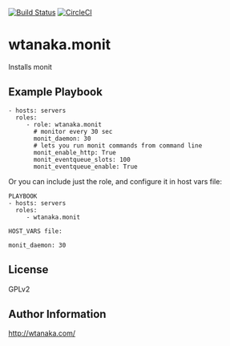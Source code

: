 [![Build Status](https://travis-ci.org/wtanaka/ansible-role-monit.svg?branch=master)](https://travis-ci.org/wtanaka/ansible-role-monit)
[![CircleCI](https://circleci.com/gh/wtanaka/ansible-role-monit.svg?style=svg)](https://circleci.com/gh/wtanaka/ansible-role-monit)

wtanaka.monit
=============

Installs monit

Example Playbook
----------------

    - hosts: servers
      roles:
         - role: wtanaka.monit
           # monitor every 30 sec
           monit_daemon: 30
           # lets you run monit commands from command line
           monit_enable_http: True
           monit_eventqueue_slots: 100
           monit_eventqueue_enable: True

Or you can include just the role, and configure it in host vars file:

    PLAYBOOK
    - hosts: servers
      roles:
         - wtanaka.monit

    HOST_VARS file:

    monit_daemon: 30


License
-------

GPLv2

Author Information
------------------

http://wtanaka.com/
